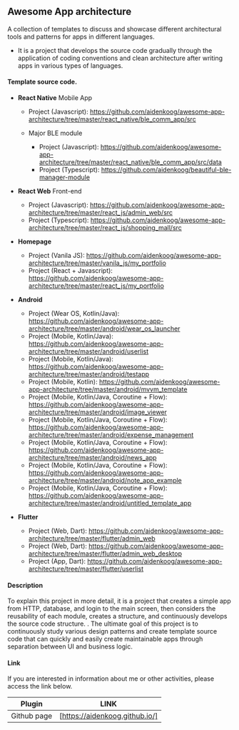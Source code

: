 ## Awesome App architecture

A collection of templates to discuss and showcase different architectural tools and patterns for apps in different languages.

- It is a project that develops the source code gradually through the application of coding conventions and clean architecture after writing apps in various types of languages.

#### Template source code.

- **React Native** Mobile App

  - Project (Javascript): https://github.com/aidenkoog/awesome-app-architecture/tree/master/react_native/ble_comm_app/src

  - Major BLE module

    - Project (Javascript): https://github.com/aidenkoog/awesome-app-architecture/tree/master/react_native/ble_comm_app/src/data
    - Project (Typescript): https://github.com/aidenkoog/beautiful-ble-manager-module

- **React Web** Front-end

  - Project (Javascript): https://github.com/aidenkoog/awesome-app-architecture/tree/master/react_js/admin_web/src
  - Project (Typescript): https://github.com/aidenkoog/awesome-app-architecture/tree/master/react_js/shopping_mall/src

- **Homepage**

  - Project (Vanila JS): https://github.com/aidenkoog/awesome-app-architecture/tree/master/vanila_js/my_portfolio
  - Project (React + Javascript): https://github.com/aidenkoog/awesome-app-architecture/tree/master/react_js/my_portfolio

- **Android**

  - Project (Wear OS, Kotlin/Java): https://github.com/aidenkoog/awesome-app-architecture/tree/master/android/wear_os_launcher
  - Project (Mobile, Kotlin/Java): https://github.com/aidenkoog/awesome-app-architecture/tree/master/android/userlist
  - Project (Mobile, Kotlin/Java): https://github.com/aidenkoog/awesome-app-architecture/tree/master/android/testapp
  - Project (Mobile, Kotlin): https://github.com/aidenkoog/awesome-app-architecture/tree/master/android/mvvm_template
  - Project (Mobile, Kotlin/Java, Coroutine + Flow): https://github.com/aidenkoog/awesome-app-architecture/tree/master/android/image_viewer
  - Project (Mobile, Kotlin/Java, Coroutine + Flow): https://github.com/aidenkoog/awesome-app-architecture/tree/master/android/expense_management
  - Project (Mobile, Kotlin/Java, Coroutine + Flow): https://github.com/aidenkoog/awesome-app-architecture/tree/master/android/news_app
  - Project (Mobile, Kotlin/Java, Coroutine + Flow): https://github.com/aidenkoog/awesome-app-architecture/tree/master/android/note_app_example
  - Project (Mobile, Kotlin/Java, Coroutine + Flow): https://github.com/aidenkoog/awesome-app-architecture/tree/master/android/untitled_template_app

- **Flutter**

  - Project (Web, Dart): https://github.com/aidenkoog/awesome-app-architecture/tree/master/flutter/admin_web
  - Project (Web, Dart): https://github.com/aidenkoog/awesome-app-architecture/tree/master/flutter/admin_web_desktop
  - Project (App, Dart): https://github.com/aidenkoog/awesome-app-architecture/tree/master/flutter/userlist

#### Description

To explain this project in more detail, it is a project that creates a simple app from HTTP, database, and login to the main screen, then considers the reusability of each module, creates a structure, and continuously develops the source code structure. .
The ultimate goal of this project is to continuously study various design patterns and create template source code that can quickly and easily create maintainable apps through separation between UI and business logic.

#### Link

If you are interested in information about me or other activities, please access the link below.

| Plugin      | LINK                           |
| ----------- | ------------------------------ |
| Github page | [https://aidenkoog.github.io/] |

